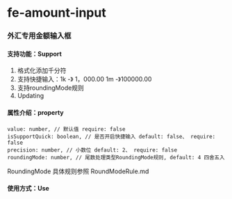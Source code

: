 # fe-amount-input
### 外汇专用金额输入框

#### 支持功能：Support
1. 格式化添加千分符
2. 支持快捷输入：1k -》 1，000.00  1m -》100000.00
3. 支持roundingMode规则
4. Updating
   

#### 属性介绍：property
    value: number, // 默认值 require: false
    isSupportQuick: boolean, // 是否开启快捷输入 default: false、 require: false
    precision: number, // 小数位 default: 2、 require: false
    roundingMode: number, // 尾数处理类型RoundingMode规则, default: 4 四舍五入
RoundingMode 具体规则参照 RoundModeRule.md
#### 使用方式：Use



